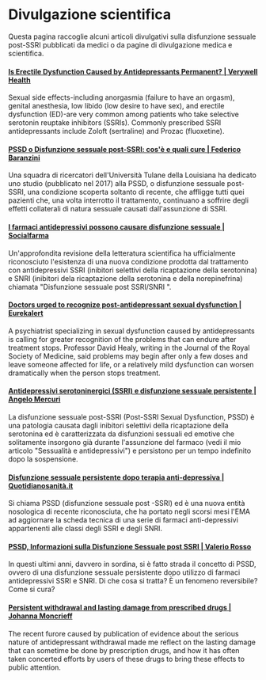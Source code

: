 # Divulgazione scientifica

Questa pagina raccoglie alcuni articoli divulgativi sulla disfunzione sessuale post-SSRI pubblicati da medici o da pagine di divulgazione medica e scientifica.

<h4><a href="https://www.verywellhealth.com/post-ssri-erectile-dysfunction-5218272">Is Erectile Dysfunction Caused by Antidepressants Permanent? | Verywell Health</a></h4>
<p>Sexual side effects-including anorgasmia (failure to have an orgasm), genital anesthesia, low libido (low desire to have sex), and erectile dysfunction (ED)-are very common among patients who take selective serotonin reuptake inhibitors (SSRIs). Commonly prescribed SSRI antidepressants include Zoloft (sertraline) and Prozac (fluoxetine).</p>
<h4><a href="https://www.federicobaranzini.it/disfunzione-sessuale-post-ssri-pssd/">PSSD o Disfunzione sessuale post-SSRI: cos'è e quali cure | Federico Baranzini</a></h4>
<p>Una squadra di ricercatori dell'Università Tulane della Louisiana ha dedicato uno studio (pubblicato nel 2017) alla PSSD, o disfunzione sessuale post-SSRI, una condizione scoperta soltanto di recente, che affligge tutti quei pazienti che, una volta interrotto il trattamento, continuano a soffrire degli effetti collaterali di natura sessuale causati dall'assunzione di SSRI.</p>
<h4><a href="https://www.socialfarma.it/i-farmaci-antidepressivi-possono-causare-disfunzione-sessuale/">I farmaci antidepressivi possono causare disfunzione sessuale | Socialfarma</a></h4>
<p>Un'approfondita revisione della letteratura scientifica ha ufficialmente riconosciuto l'esistenza di una nuova condizione prodotta dal trattamento con antidepressivi SSRI (inibitori selettivi della ricaptazione della serotonina) e SNRI (inibitori dela ricaptazione della serotonina e della norepinefrina) chiamata "Disfunzione sessuale post SSRI/SNRI ".</p>
<h4><a href="https://www.eurekalert.org/pub_releases/2020-01/s-dut012320.php">Doctors urged to recognize post-antidepressant sexual dysfunction | Eurekalert</a></h4>
<p>A psychiatrist specializing in sexual dysfunction caused by antidepressants is calling for greater recognition of the problems that can endure after treatment stops. Professor David Healy, writing in the Journal of the Royal Society of Medicine, said problems may begin after only a few doses and leave someone affected for life, or a relatively mild dysfunction can worsen dramatically when the person stops treatment.</p>
<h4><a href="https://www.angelomercuri.it/antidepressivi-serotoninergici-ssri-e-disfunzione-sessuale-persistente/">Antidepressivi serotoninergici (SSRI) e disfunzione sessuale persistente | Angelo Mercuri</a></h4>
<p>La disfunzione sessuale post-SSRI (Post-SSRI Sexual Dysfunction, PSSD) è una patologia causata dagli inibitori selettivi della ricaptazione della serotonina ed è caratterizzata da disfunzioni sessuali ed emotive che solitamente insorgono già durante l'assunzione del farmaco (vedi il mio articolo "Sessualità e antidepressivi") e persistono per un tempo indefinito dopo la sospensione.</p>
<h4><a href="https://www.quotidianosanita.it/scienza-e-farmaci/articolo.php?articolo_id=76915">Disfunzione sessuale persistente dopo terapia anti-depressiva | Quotidianosanità.it</a></h4>
<p>Si chiama PSSD (disfunzione sessuale post -SSRI) ed è una nuova entità nosologica di recente riconosciuta, che ha portato negli scorsi mesi l'EMA ad aggiornare la scheda tecnica di una serie di farmaci anti-depressivi appartenenti alle classi degli SSRI e degli SNRI.</p>
<h4><a href="https://www.valeriorosso.com/2019/07/01/pssd-disfunzione-sessuale-post-ssri-snri/">PSSD, Informazioni sulla Disfunzione Sessuale post SSRI | Valerio Rosso</a></h4>
<p>In questi ultimi anni, davvero in sordina, si è fatto strada il concetto di PSSD, ovvero di una disfunzione sessuale persistente dopo utilizzo di farmaci antidepressivi SSRI e SNRI. Di che cosa si tratta? È un fenomeno reversibile? Come si cura?</p>
<h4><a href="https://joannamoncrieff.com/2019/04/01/persistent-withdrawal-and-lasting-damage-from-prescribed-drugs/">Persistent withdrawal and lasting damage from prescribed drugs | Johanna Moncrieff</a></h4>
<p>The recent furore caused by publication of evidence about the serious nature of antidepressant withdrawal made me reflect on the lasting damage that can sometime be done by prescription drugs, and how it has often taken concerted efforts by users of these drugs to bring these effects to public attention.</p>

